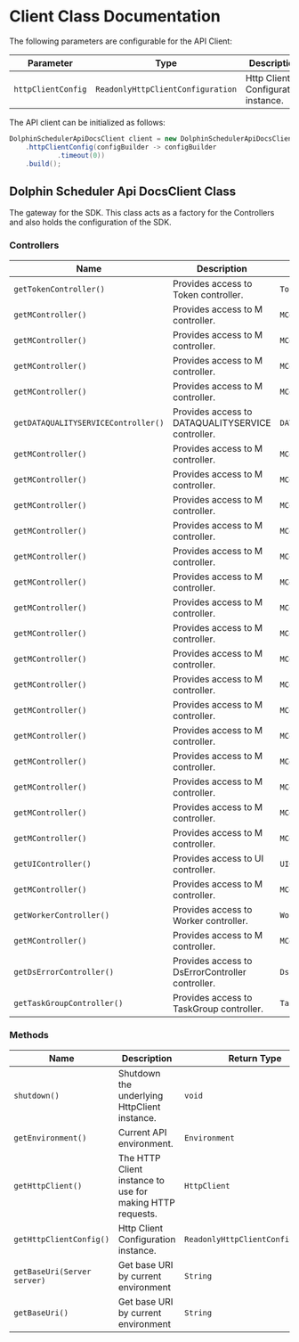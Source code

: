 
# Client Class Documentation

The following parameters are configurable for the API Client:

| Parameter | Type | Description |
|  --- | --- | --- |
| `httpClientConfig` | `ReadonlyHttpClientConfiguration` | Http Client Configuration instance. |

The API client can be initialized as follows:

```java
DolphinSchedulerApiDocsClient client = new DolphinSchedulerApiDocsClient.Builder()
    .httpClientConfig(configBuilder -> configBuilder
            .timeout(0))
    .build();
```

## Dolphin Scheduler Api DocsClient Class

The gateway for the SDK. This class acts as a factory for the Controllers and also holds the configuration of the SDK.

### Controllers

| Name | Description | Return Type |
|  --- | --- | --- |
| `getTokenController()` | Provides access to Token controller. | `TokenController` |
| `getMController()` | Provides access to M controller. | `MController` |
| `getMController()` | Provides access to M controller. | `MController` |
| `getMController()` | Provides access to M controller. | `MController` |
| `getMController()` | Provides access to M controller. | `MController` |
| `getDATAQUALITYSERVICEController()` | Provides access to DATAQUALITYSERVICE controller. | `DATAQUALITYSERVICEController` |
| `getMController()` | Provides access to M controller. | `MController` |
| `getMController()` | Provides access to M controller. | `MController` |
| `getMController()` | Provides access to M controller. | `MController` |
| `getMController()` | Provides access to M controller. | `MController` |
| `getMController()` | Provides access to M controller. | `MController` |
| `getMController()` | Provides access to M controller. | `MController` |
| `getMController()` | Provides access to M controller. | `MController` |
| `getMController()` | Provides access to M controller. | `MController` |
| `getMController()` | Provides access to M controller. | `MController` |
| `getMController()` | Provides access to M controller. | `MController` |
| `getMController()` | Provides access to M controller. | `MController` |
| `getMController()` | Provides access to M controller. | `MController` |
| `getMController()` | Provides access to M controller. | `MController` |
| `getMController()` | Provides access to M controller. | `MController` |
| `getMController()` | Provides access to M controller. | `MController` |
| `getMController()` | Provides access to M controller. | `MController` |
| `getUIController()` | Provides access to UI controller. | `UIController` |
| `getMController()` | Provides access to M controller. | `MController` |
| `getWorkerController()` | Provides access to Worker controller. | `WorkerController` |
| `getMController()` | Provides access to M controller. | `MController` |
| `getDsErrorController()` | Provides access to DsErrorController controller. | `DsErrorController` |
| `getTaskGroupController()` | Provides access to TaskGroup controller. | `TaskGroupController` |

### Methods

| Name | Description | Return Type |
|  --- | --- | --- |
| `shutdown()` | Shutdown the underlying HttpClient instance. | `void` |
| `getEnvironment()` | Current API environment. | `Environment` |
| `getHttpClient()` | The HTTP Client instance to use for making HTTP requests. | `HttpClient` |
| `getHttpClientConfig()` | Http Client Configuration instance. | `ReadonlyHttpClientConfiguration` |
| `getBaseUri(Server server)` | Get base URI by current environment | `String` |
| `getBaseUri()` | Get base URI by current environment | `String` |

